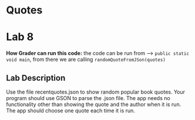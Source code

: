# Quotes
# Lab 8 

**How Grader can run this code:** the code can be run from --> ```public static void main```, from there we are calling ```randomQuoteFromJSon(quotes)```

## Lab Description
Use the file recentquotes.json to show random popular book quotes. Your program should use GSON to parse the .json file. The app needs no functionality other than showing the quote and the author when it is run. The app should choose one quote each time it is run.
